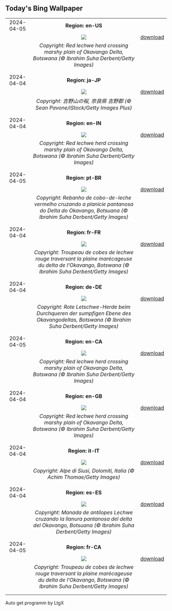 ## Today's Bing Wallpaper
|      |      |      |
| :----: | :----: | :----: |
|2024-04-05|**Region: en-US**||
||![](https://www.bing.com/th?id=OHR.AntelopeBotswana_EN-US3335739405_UHD.jpg&pid=hp&w=1152&h=648&rs=1&c=4)| [download](https://www.bing.com/th?id=OHR.AntelopeBotswana_EN-US3335739405_UHD.jpg)|
||*Copyright: Red lechwe herd crossing marshy plain of Okavango Delta, Botswana (© Ibrahim Suha Derbent/Getty Images)*
||
|||
|2024-04-04|**Region: ja-JP**||
||![](https://www.bing.com/th?id=OHR.YoshinoyamaSpring_JA-JP6657067611_UHD.jpg&pid=hp&w=1152&h=648&rs=1&c=4)| [download](https://www.bing.com/th?id=OHR.YoshinoyamaSpring_JA-JP6657067611_UHD.jpg)|
||*Copyright: 吉野山の桜, 奈良県 吉野郡 (© Sean Pavone/iStock/Getty Images Plus)*
||
|||
|2024-04-04|**Region: en-IN**||
||![](https://www.bing.com/th?id=OHR.AntelopeBotswana_EN-IN7984191548_UHD.jpg&pid=hp&w=1152&h=648&rs=1&c=4)| [download](https://www.bing.com/th?id=OHR.AntelopeBotswana_EN-IN7984191548_UHD.jpg)|
||*Copyright: Red lechwe herd crossing marshy plain of Okavango Delta, Botswana (© Ibrahim Suha Derbent/Getty Images)*
||
|||
|2024-04-05|**Region: pt-BR**||
||![](https://www.bing.com/th?id=OHR.AntelopeBotswana_PT-BR1126611308_UHD.jpg&pid=hp&w=1152&h=648&rs=1&c=4)| [download](https://www.bing.com/th?id=OHR.AntelopeBotswana_PT-BR1126611308_UHD.jpg)|
||*Copyright: Rebanho de cobo-de-leche vermelho cruzando a planície pantanosa do Delta do Okavango, Botsuana (© Ibrahim Suha Derbent/Getty Images)*
||
|||
|2024-04-04|**Region: fr-FR**||
||![](https://www.bing.com/th?id=OHR.AntelopeBotswana_FR-FR1380338577_UHD.jpg&pid=hp&w=1152&h=648&rs=1&c=4)| [download](https://www.bing.com/th?id=OHR.AntelopeBotswana_FR-FR1380338577_UHD.jpg)|
||*Copyright: Troupeau de cobes de lechwe rouge traversant la plaine marécageuse du delta de l'Okavango, Botswana (© Ibrahim Suha Derbent/Getty Images)*
||
|||
|2024-04-04|**Region: de-DE**||
||![](https://www.bing.com/th?id=OHR.AntelopeBotswana_DE-DE6866899384_UHD.jpg&pid=hp&w=1152&h=648&rs=1&c=4)| [download](https://www.bing.com/th?id=OHR.AntelopeBotswana_DE-DE6866899384_UHD.jpg)|
||*Copyright: Rote Letschwe-Herde beim Durchqueren der sumpfigen Ebene des Okavangodeltas, Botswana (© Ibrahim Suha Derbent/Getty Images)*
||
|||
|2024-04-05|**Region: en-CA**||
||![](https://www.bing.com/th?id=OHR.AntelopeBotswana_EN-CA1764175316_UHD.jpg&pid=hp&w=1152&h=648&rs=1&c=4)| [download](https://www.bing.com/th?id=OHR.AntelopeBotswana_EN-CA1764175316_UHD.jpg)|
||*Copyright: Red lechwe herd crossing marshy plain of Okavango Delta, Botswana (© Ibrahim Suha Derbent/Getty Images)*
||
|||
|2024-04-04|**Region: en-GB**||
||![](https://www.bing.com/th?id=OHR.AntelopeBotswana_EN-GB5529352670_UHD.jpg&pid=hp&w=1152&h=648&rs=1&c=4)| [download](https://www.bing.com/th?id=OHR.AntelopeBotswana_EN-GB5529352670_UHD.jpg)|
||*Copyright: Red lechwe herd crossing marshy plain of Okavango Delta, Botswana (© Ibrahim Suha Derbent/Getty Images)*
||
|||
|2024-04-04|**Region: it-IT**||
||![](https://www.bing.com/th?id=OHR.DolomitesSeiserAlm_IT-IT7507692792_UHD.jpg&pid=hp&w=1152&h=648&rs=1&c=4)| [download](https://www.bing.com/th?id=OHR.DolomitesSeiserAlm_IT-IT7507692792_UHD.jpg)|
||*Copyright: Alpe di Siusi, Dolomiti, Italia (© Achim Thomae/Getty Images)*
||
|||
|2024-04-04|**Region: es-ES**||
||![](https://www.bing.com/th?id=OHR.AntelopeBotswana_ES-ES0796068308_UHD.jpg&pid=hp&w=1152&h=648&rs=1&c=4)| [download](https://www.bing.com/th?id=OHR.AntelopeBotswana_ES-ES0796068308_UHD.jpg)|
||*Copyright: Manada de antílopes Lechwe cruzando la llanura pantanosa del delta del Okavango, Botsuana (© Ibrahim Suha Derbent/Getty Images)*
||
|||
|2024-04-05|**Region: fr-CA**||
||![](https://www.bing.com/th?id=OHR.AntelopeBotswana_FR-CA7386810053_UHD.jpg&pid=hp&w=1152&h=648&rs=1&c=4)| [download](https://www.bing.com/th?id=OHR.AntelopeBotswana_FR-CA7386810053_UHD.jpg)|
||*Copyright: Troupeau de cobes de lechwe rouge traversant la plaine marécageuse du delta de l'Okavango, Botswana (© Ibrahim Suha Derbent/Getty Images)*
||
|||

Auto get programm by LtgX
